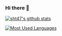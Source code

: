 ### Hi there 👋

<!--
**sht47/sht47** is a ✨ _special_ ✨ repository because its `README.md` (this file) appears on your GitHub profile.

Here are some ideas to get you started:

- 🔭 I’m currently working on ...
- 🌱 I’m currently learning ...
- 👯 I’m looking to collaborate on ...
- 🤔 I’m looking for help with ...
- 💬 Ask me about ...
- 📫 How to reach me: ...
- 😄 Pronouns: ...
- ⚡ Fun fact: ...
-->

[![sht47's github stats](https://github-readme-stats.vercel.app/api?username=sht47)](https://github.com/sht47/sht47)

[![Most Used Languages](https://github-readme-stats.vercel.app/api/top-langs/?username=sht47&langs_count=8)](https://github.com/sht47/sht47)
